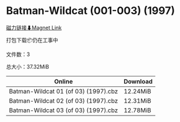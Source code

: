 # Batman-Wildcat (001-003) (1997)

[磁力链接⬇Magnet Link](magnet:?xt=urn:btih:790e6093dd1fb571a5a00d89bbd58cd91cfafa08&dn=Batman-Wildcat%20%28001-003%29%20%281997%29)

打包下载📦仍在工事中

文件数：3

总大小：37.32MiB

Online | Download
--- | ---
Batman-Wildcat 01 (of 03) (1997).cbz | 12.24MiB
Batman-Wildcat 02 (of 03) (1997).cbz | 12.31MiB
Batman-Wildcat 03 (of 03) (1997).cbz | 12.78MiB
